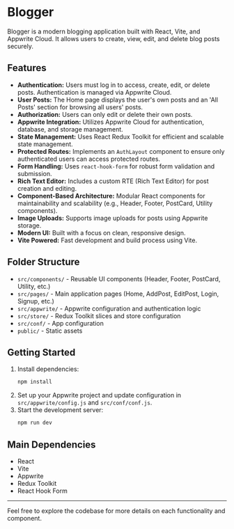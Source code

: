 # Blogger

Blogger is a modern blogging application built with React, Vite, and Appwrite Cloud. It allows users to create, view, edit, and delete blog posts securely.

## Features
- **Authentication:** Users must log in to access, create, edit, or delete posts. Authentication is managed via Appwrite Cloud.
- **User Posts:** The Home page displays the user's own posts and an 'All Posts' section for browsing all users' posts.
- **Authorization:** Users can only edit or delete their own posts.
- **Appwrite Integration:** Utilizes Appwrite Cloud for authentication, database, and storage management.
- **State Management:** Uses React Redux Toolkit for efficient and scalable state management.
- **Protected Routes:** Implements an `AuthLayout` component to ensure only authenticated users can access protected routes.
- **Form Handling:** Uses `react-hook-form` for robust form validation and submission.
- **Rich Text Editor:** Includes a custom RTE (Rich Text Editor) for post creation and editing.
- **Component-Based Architecture:** Modular React components for maintainability and scalability (e.g., Header, Footer, PostCard, Utility components).
- **Image Uploads:** Supports image uploads for posts using Appwrite storage.
- **Modern UI:** Built with a focus on clean, responsive design.
- **Vite Powered:** Fast development and build process using Vite.

## Folder Structure
- `src/components/` - Reusable UI components (Header, Footer, PostCard, Utility, etc.)
- `src/pages/` - Main application pages (Home, AddPost, EditPost, Login, Signup, etc.)
- `src/appwrite/` - Appwrite configuration and authentication logic
- `src/store/` - Redux Toolkit slices and store configuration
- `src/conf/` - App configuration
- `public/` - Static assets

## Getting Started
1. Install dependencies:
   ```sh
   npm install
   ```
2. Set up your Appwrite project and update configuration in `src/appwrite/config.js` and `src/conf/conf.js`.
3. Start the development server:
   ```sh
   npm run dev
   ```

## Main Dependencies
- React
- Vite
- Appwrite
- Redux Toolkit
- React Hook Form

---
Feel free to explore the codebase for more details on each functionality and component.


